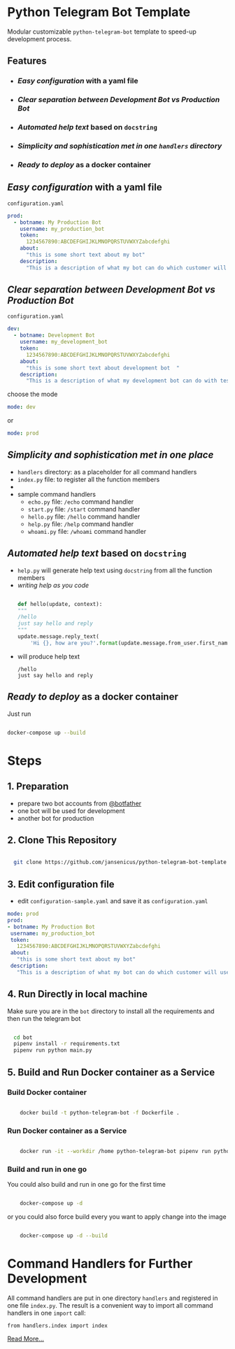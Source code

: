 # Python Telegram Bot Template

Modular customizable `python-telegram-bot` template to speed-up development process.

## Features

- ### _Easy configuration_ with a yaml file

- ### _Clear separation between Development Bot vs Production Bot_ 

- ### _Automated help text_ based on `docstring`

- ### _Simplicity and sophistication met in one `handlers` directory_

- ### _Ready to deploy_ as a docker container



## _Easy configuration_ with a yaml file
`configuration.yaml`
```yaml
prod:
  - botname: My Production Bot
    username: my_production_bot
    token: 
      1234567890:ABCDEFGHIJKLMNOPQRSTUVWXYZabcdefghi
    about:
      "this is some short text about my bot"
    description:
      "This is a description of what my bot can do which customer will use"
```

## _Clear separation between Development Bot vs Production Bot_ 
`configuration.yaml`
```yaml
dev:
  - botname: Development Bot
    username: my_development_bot
    token: 
      1234567890:ABCDEFGHIJKLMNOPQRSTUVWXYZabcdefghi
    about:
      "this is some short text about development bot  "
    description:
      "This is a description of what my development bot can do with testing"
```
choose the mode
```yaml
mode: dev
```
or 
```yaml
mode: prod
```
## _Simplicity and sophistication met in one place_

  - `handlers` directory: as a placeholder for all command handlers  
  - `index.py` file: to register all the function members
  - 
  - sample command handlers
    - `echo.py` file: `/echo` command handler
    - `start.py` file: `/start` command handler
    - `hello.py` file: `/hello` command handler
    - `help.py` file: `/help` command handler
    - `whoami.py` file: `/whoami` command handler


## _Automated help text_ based on `docstring`
  - `help.py` will generate help text using `docstring` from all the function members
  - _*writing help as you code*_
    ```python

    def hello(update, context):
    """
    /hello
    just say hello and reply
    """
    update.message.reply_text(
        'Hi {}, how are you?'.format(update.message.from_user.first_name))

    ```
  - will produce help text
    ```
    /hello
    just say hello and reply
    ```


## _Ready to deploy_ as a docker container
Just run
```bash

docker-compose up --build

```

# Steps 
  ## 1. Preparation
  - prepare two bot accounts from [@botfather](https:///t.me/botfather)
  - one bot will be used for development 
  - another bot for production
  
  ## 2. Clone This Repository
  ```bash

    git clone https://github.com/jansenicus/python-telegram-bot-template


  ```
  ## 3. Edit configuration file
  - edit `configuration-sample.yaml` and save it as `configuration.yaml`
   ```yaml
mode: prod
prod:
  - botname: My Production Bot
    username: my_production_bot
    token: 
      1234567890:ABCDEFGHIJKLMNOPQRSTUVWXYZabcdefghi
    about:
      "this is some short text about my bot"
    description:
      "This is a description of what my bot can do which customer will use"

```

  ## 4. Run Directly in local machine

  Make sure you are in the `bot` directory to install all the requirements and then run the telegram bot
  ```bash

    cd bot
    pipenv install -r requirements.txt
    pipenv run python main.py

  ```

  ## 5. Build and Run Docker container as a Service
  ### Build Docker container
  ```bash

      docker build -t python-telegram-bot -f Dockerfile .

  ```

  ### Run Docker container as a Service
  ```bash

      docker run -it --workdir /home python-telegram-bot pipenv run python main.py

  ```
  ### Build and run in one go
  You could also build and run in one go for the first time
  ```bash

      docker-compose up -d

  ```
  or you could also force build every you want to apply change into the image
  ```bash

      docker-compose up -d --build

  ```

# Command Handlers for Further Development
All command handlers are put in one directory `handlers` and registered in one file `index.py`. The result is a convenient way to import all command handlers in one `import` call:

```
from handlers.index import index
```

[Read More...](bot/handlers/README.md)